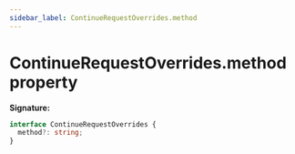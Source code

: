 ```yaml
---
sidebar_label: ContinueRequestOverrides.method
---
```


# ContinueRequestOverrides.method property

**Signature:**

```typescript
interface ContinueRequestOverrides {
  method?: string;
}
```
